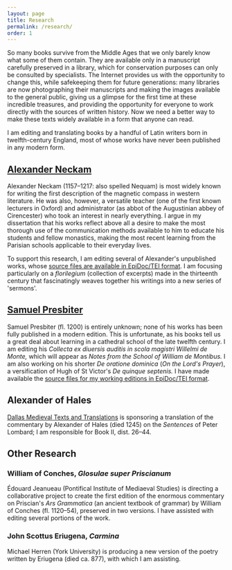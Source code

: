 ```yaml
---
layout: page
title: Research
permalink: /research/
order: 1
---
```


So many books survive from the Middle Ages that we only barely know what some of them contain. They are available only in a manuscript carefully preserved in a library, which for conservation purposes can only be consulted by specialists. The Internet provides us with the opportunity to change this, while safekeeping them for future generations: many libraries are now photographing their manuscripts and making the images available to the general public, giving us a glimpse for the first time at these incredible treasures, and providing the opportunity for everyone to work directly with the sources of written history. Now we need a better way to make these texts widely available in a form that anyone can read.

I am editing and translating books by a handful of Latin writers born in twelfth-century England, most of whose works have never been published in any modern form.

## [Alexander Neckam](http://andrewdunning.ca/alexander-neckam/)

Alexander Neckam (1157–1217: also spelled Nequam) is most widely known for writing the first description of the magnetic compass in western literature. He was also, however, a versatile teacher (one of the first known lecturers in Oxford) and administrator (as abbot of the Augustinian abbey of Cirencester) who took an interest in nearly everything. I argue in my dissertation that his works reflect above all a desire to make the most thorough use of the communication methods available to him to educate his students and fellow monastics, making the most recent learning from the Parisian schools applicable to their everyday lives.

To support this research, I am editing several of Alexander's unpublished works, whose [source files are available in EpiDoc/TEI format](https://github.com/adunning/alexander-neckam). I am focusing particularly on a *florilegium* (collection of excerpts) made in the thirteenth century that fascinatingly weaves together his writings into a new series of 'sermons'.

## [Samuel Presbiter](http://andrewdunning.ca/samuel-presbiter/)

Samuel Presbiter (fl. 1200) is entirely unknown; none of his works has been fully published in a modern edition. This is unfortunate, as his books tell us a great deal about learning in a cathedral school of the late twelfth century. I am editing his *Collecta ex diuersis auditis in scola magistri Willelmi de Monte,* which will appear as *Notes from the School of William de Montibus.* I am also working on his shorter *De oratione dominica* (*On the Lord's Prayer*), a versification of Hugh of St Victor's *De quinque septenis.* I have made available the [source files for my working editions in EpiDoc/TEI format](https://github.com/adunning/samuel-presbiter).

## Alexander of Hales

[Dallas Medieval Texts and Translations](http://dallasmedievaltexts.org/alexander-hales-project/) is sponsoring a translation of the commentary by Alexander of Hales (died 1245) on the *Sentences* of Peter Lombard; I am responsible for Book II, dist. 26–44.

## Other Research

### William of Conches, *Glosulae super Priscianum*

Édouard Jeanueau (Pontifical Institute of Mediaeval Studies) is directing a collaborative project to create the first edition of the enormous commentary on Priscian's *Ars Grammatica* (an ancient textbook of grammar) by William of Conches (fl. 1120–54), preserved in two versions. I have assisted with editing several portions of the work.

### John Scottus Eriugena, *Carmina*

Michael Herren (York University) is producing a new version of the poetry written by Eriugena (died ca. 877), with which I am assisting.
